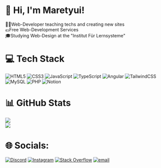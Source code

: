 # 💫 Hi, I'm Maretyui!
👨‍💻Web-Developer teaching techs and creating new sites<br>💷Free Web-Development Services<br>🎓Studying Web-Design at the "Institut Für Lernsysteme"

# 💻 Tech Stack
![HTML5](https://img.shields.io/badge/html5-%23E34F26.svg?style=for-the-badge&logo=html5&logoColor=white) 
![CSS3](https://img.shields.io/badge/css3-%231572B6.svg?style=for-the-badge&logo=css3&logoColor=white)
![JavaScript](https://img.shields.io/badge/javascript-%23323330.svg?style=for-the-badge&logo=javascript&logoColor=%23F7DF1E)
![TypeScript](https://img.shields.io/badge/typescript-%23007ACC.svg?style=for-the-badge&logo=typescript&logoColor=white)
![Angular](https://img.shields.io/badge/angular-%23DD0031.svg?style=for-the-badge&logo=angular&logoColor=white)
![TailwindCSS](https://img.shields.io/badge/tailwindcss-%2338B2AC.svg?style=for-the-badge&logo=tailwind-css&logoColor=white) 
![MySQL](https://img.shields.io/badge/mysql-4479A1.svg?style=for-the-badge&logo=mysql&logoColor=white) 
![PHP](https://img.shields.io/badge/php-%23777BB4.svg?style=for-the-badge&logo=php&logoColor=white)
![Notion](https://img.shields.io/badge/Notion-%23000000.svg?style=for-the-badge&logo=notion&logoColor=white)
# 📊 GitHub Stats
![](https://nirzak-streak-stats.vercel.app/?user=Maretyui&theme=radical&hide_border=false)<br/>
![](https://github-profile-trophy.vercel.app/?username=Maretyui&theme=radical&no-frame=false&no-bg=true&margin-w=6)

# 🌐 Socials:
[![Discord](https://img.shields.io/badge/Discord-%237289DA.svg?logo=discord&logoColor=white)](https://discord.gg/2RmgETr9UK) [![Instagram](https://img.shields.io/badge/Instagram-%23E4405F.svg?logo=Instagram&logoColor=white)](https://instagram.com/itzzzz.maik) [![Stack Overflow](https://img.shields.io/badge/-Stackoverflow-FE7A16?logo=stack-overflow&logoColor=white)](https://stackoverflow.com/users/30871085) [![email](https://img.shields.io/badge/Email-D14836?logo=gmail&logoColor=white)](mailto:maikreinhardt.1@web.de) 
